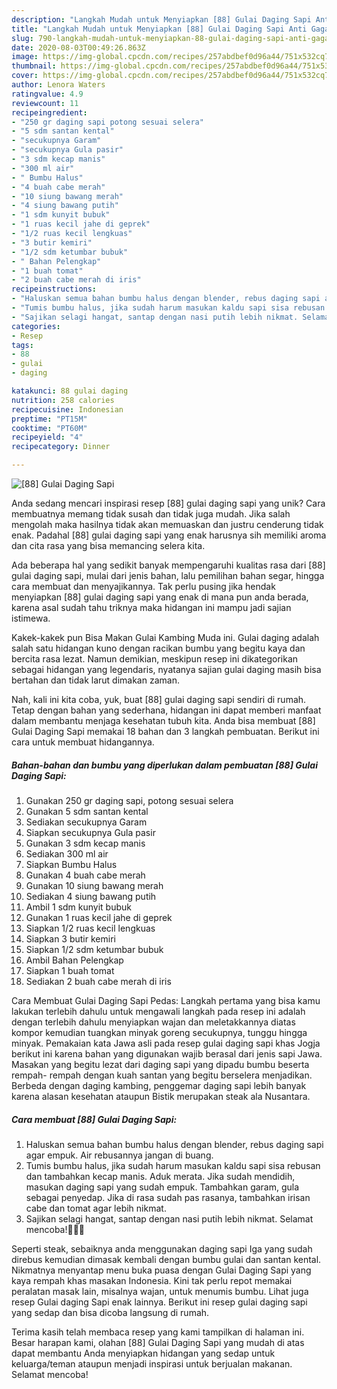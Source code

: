 ```yaml
---
description: "Langkah Mudah untuk Menyiapkan [88] Gulai Daging Sapi Anti Gagal"
title: "Langkah Mudah untuk Menyiapkan [88] Gulai Daging Sapi Anti Gagal"
slug: 790-langkah-mudah-untuk-menyiapkan-88-gulai-daging-sapi-anti-gagal
date: 2020-08-03T00:49:26.863Z
image: https://img-global.cpcdn.com/recipes/257abdbef0d96a44/751x532cq70/88-gulai-daging-sapi-foto-resep-utama.jpg
thumbnail: https://img-global.cpcdn.com/recipes/257abdbef0d96a44/751x532cq70/88-gulai-daging-sapi-foto-resep-utama.jpg
cover: https://img-global.cpcdn.com/recipes/257abdbef0d96a44/751x532cq70/88-gulai-daging-sapi-foto-resep-utama.jpg
author: Lenora Waters
ratingvalue: 4.9
reviewcount: 11
recipeingredient:
- "250 gr daging sapi potong sesuai selera"
- "5 sdm santan kental"
- "secukupnya Garam"
- "secukupnya Gula pasir"
- "3 sdm kecap manis"
- "300 ml air"
- " Bumbu Halus"
- "4 buah cabe merah"
- "10 siung bawang merah"
- "4 siung bawang putih"
- "1 sdm kunyit bubuk"
- "1 ruas kecil jahe di geprek"
- "1/2 ruas kecil lengkuas"
- "3 butir kemiri"
- "1/2 sdm ketumbar bubuk"
- " Bahan Pelengkap"
- "1 buah tomat"
- "2 buah cabe merah di iris"
recipeinstructions:
- "Haluskan semua bahan bumbu halus dengan blender, rebus daging sapi agar empuk. Air rebusannya jangan di buang."
- "Tumis bumbu halus, jika sudah harum masukan kaldu sapi sisa rebusan dan tambahkan kecap manis. Aduk merata. Jika sudah mendidih, masukan daging sapi yang sudah empuk. Tambahkan garam, gula sebagai penyedap. Jika di rasa sudah pas rasanya, tambahkan irisan cabe dan tomat agar lebih nikmat."
- "Sajikan selagi hangat, santap dengan nasi putih lebih nikmat. Selamat mencoba!👩🏻‍🍳"
categories:
- Resep
tags:
- 88
- gulai
- daging

katakunci: 88 gulai daging 
nutrition: 258 calories
recipecuisine: Indonesian
preptime: "PT15M"
cooktime: "PT60M"
recipeyield: "4"
recipecategory: Dinner

---
```



![[88] Gulai Daging Sapi](https://img-global.cpcdn.com/recipes/257abdbef0d96a44/751x532cq70/88-gulai-daging-sapi-foto-resep-utama.jpg)

Anda sedang mencari inspirasi resep [88] gulai daging sapi yang unik? Cara membuatnya memang tidak susah dan tidak juga mudah. Jika salah mengolah maka hasilnya tidak akan memuaskan dan justru cenderung tidak enak. Padahal [88] gulai daging sapi yang enak harusnya sih memiliki aroma dan cita rasa yang bisa memancing selera kita.

Ada beberapa hal yang sedikit banyak mempengaruhi kualitas rasa dari [88] gulai daging sapi, mulai dari jenis bahan, lalu pemilihan bahan segar, hingga cara membuat dan menyajikannya. Tak perlu pusing jika hendak menyiapkan [88] gulai daging sapi yang enak di mana pun anda berada, karena asal sudah tahu triknya maka hidangan ini mampu jadi sajian istimewa.

Kakek-kakek pun Bisa Makan Gulai Kambing Muda ini. Gulai daging adalah salah satu hidangan kuno dengan racikan bumbu yang begitu kaya dan bercita rasa lezat. Namun demikian, meskipun resep ini dikategorikan sebagai hidangan yang legendaris, nyatanya sajian gulai daging masih bisa bertahan dan tidak larut dimakan zaman.


Nah, kali ini kita coba, yuk, buat [88] gulai daging sapi sendiri di rumah. Tetap dengan bahan yang sederhana, hidangan ini dapat memberi manfaat dalam membantu menjaga kesehatan tubuh kita. Anda bisa membuat [88] Gulai Daging Sapi memakai 18 bahan dan 3 langkah pembuatan. Berikut ini cara untuk membuat hidangannya.

<!--inarticleads1-->

##### Bahan-bahan dan bumbu yang diperlukan dalam pembuatan [88] Gulai Daging Sapi:

1. Gunakan 250 gr daging sapi, potong sesuai selera
1. Gunakan 5 sdm santan kental
1. Sediakan secukupnya Garam
1. Siapkan secukupnya Gula pasir
1. Gunakan 3 sdm kecap manis
1. Sediakan 300 ml air
1. Siapkan  Bumbu Halus
1. Gunakan 4 buah cabe merah
1. Gunakan 10 siung bawang merah
1. Sediakan 4 siung bawang putih
1. Ambil 1 sdm kunyit bubuk
1. Gunakan 1 ruas kecil jahe di geprek
1. Siapkan 1/2 ruas kecil lengkuas
1. Siapkan 3 butir kemiri
1. Siapkan 1/2 sdm ketumbar bubuk
1. Ambil  Bahan Pelengkap
1. Siapkan 1 buah tomat
1. Sediakan 2 buah cabe merah di iris


Cara Membuat Gulai Daging Sapi Pedas: Langkah pertama yang bisa kamu lakukan terlebih dahulu untuk mengawali langkah pada resep ini adalah dengan terlebih dahulu menyiapkan wajan dan meletakkannya diatas kompor kemudian tuangkan minyak goreng secukupnya, tunggu hingga minyak. Pemakaian kata Jawa asli pada resep gulai daging sapi khas Jogja berikut ini karena bahan yang digunakan wajib berasal dari jenis sapi Jawa. Masakan yang begitu lezat dari daging sapi yang dipadu bumbu beserta rempah- rempah dengan kuah santan yang begitu berselera menjadikan. Berbeda dengan daging kambing, penggemar daging sapi lebih banyak karena alasan kesehatan ataupun Bistik merupakan steak ala Nusantara. 

<!--inarticleads2-->

##### Cara membuat [88] Gulai Daging Sapi:

1. Haluskan semua bahan bumbu halus dengan blender, rebus daging sapi agar empuk. Air rebusannya jangan di buang.
1. Tumis bumbu halus, jika sudah harum masukan kaldu sapi sisa rebusan dan tambahkan kecap manis. Aduk merata. Jika sudah mendidih, masukan daging sapi yang sudah empuk. Tambahkan garam, gula sebagai penyedap. Jika di rasa sudah pas rasanya, tambahkan irisan cabe dan tomat agar lebih nikmat.
1. Sajikan selagi hangat, santap dengan nasi putih lebih nikmat. Selamat mencoba!👩🏻‍🍳


Seperti steak, sebaiknya anda menggunakan daging sapi Iga yang sudah direbus kemudian dimasak kembali dengan bumbu gulai dan santan kental. Nikmatnya menyantap menu buka puasa dengan Gulai Daging Sapi yang kaya rempah khas masakan Indonesia. Kini tak perlu repot memakai peralatan masak lain, misalnya wajan, untuk menumis bumbu. Lihat juga resep Gulai daging Sapi enak lainnya. Berikut ini resep gulai daging sapi yang sedap dan bisa dicoba langsung di rumah. 

Terima kasih telah membaca resep yang kami tampilkan di halaman ini. Besar harapan kami, olahan [88] Gulai Daging Sapi yang mudah di atas dapat membantu Anda menyiapkan hidangan yang sedap untuk keluarga/teman ataupun menjadi inspirasi untuk berjualan makanan. Selamat mencoba!
